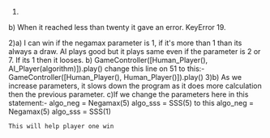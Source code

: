 1)
b) When it reached less than twenty it gave an error. KeyError 19.

2)a) I can win if the negamax parameter is 1, if it's more than 1 than its always a draw. AI plays good but it plays same even if the parameter is 2 or 7. If its 1 then it looses.
b) GameController([Human_Player(), AI_Player(algorithm)]).play() change this line on 51 to this:-
   GameController([Human_Player(), Human_Player()]).play()
3)b) As we increase parameters, it slows down the program as it does more calculation then the previous parameter.
c)If we change the parameters here in this statement:-
    algo_neg = Negamax(5)
    algo_sss = SSS(5)
  to this 
    algo_neg = Negamax(5)
    algo_sss = SSS(1)
    
    This will help player one win
